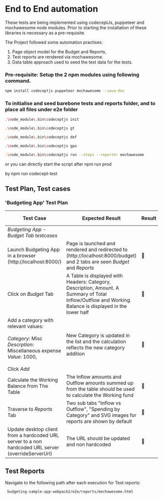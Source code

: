 # End to End automation 

These tests are being implemented using codeceptJs, puppeteer and mochawesome node modules.
Prior to starting the installation of these libraries is necessary as a pre-requisite. 

The Project followed some automation practises:

1. Page object model for the Budget and Reports, 
2. Test reports are rendered via mochawesome.
3. Data table approach used to seed the test data for the tests.

### Pre-requisite: Setup the 2 npm modules using following command.

```bash
npm install codeceptjs puppeteer mochawesome --save-dev
```

### To initialise and seed barebone tests and reports folder, and to place all files under e2e folder

```bash
.\node_module\.bin\codeceptjs init

.\node_module\.bin\codeceptjs gt

.\node_module\.bin\codeceptjs def

.\node_module\.bin\codeceptjs gpo

.\node_module\.bin\codeceptjs run --steps --reporter mochawesome
```

or you can directly start the script after npm run prod

by npm run codecept-test

## Test Plan, Test cases

### 'Budgeting App' Test Plan

Test Case | Expected Result | Result | Related Comment | Automated 
------------- | -------------- | ----- | ----- | ------
|*Budgeting App - Budget Tab testcases*| 
Launch Budgeting App in a browser (http://localhost:8000/) | Page is launched and rendered and redirected to (http://localhost:8000/budget) and 2 tabs are seen _Budget_ and _Reports_ | :construction:  | |
Click on *Budget* Tab  | A Table is displayed with Headers: Category, Description, Amount. A Summary of Total Inflow/Outflow and Working Balance is displayed in the lower half | :construction:  | |
Add a category with relevant values: <br/><br/> _Category_: Misc<br/> _Descrption_: Miscellaneous expense<br/>_Value_: 1000, <br/><br/>Click _Add_ | New Category is updated in the list and the calculation reflects the new category addition | :construction:  | |
Calculate the Working Balance from The Table | The Inflow amounts and Outflow amounts summed up from the table should be used to calculate the Working fund | :construction:  | |
Traverse to *Reports* Tab | Two sub tabs "Inflow vs Outflow", "Spending by Category" and SVG images for reports are shown by default| :construction:  | |
Update desktop client from a hardcoded URL server to a non hardcoded URL server (overrideServerUrl) | The URL should be updated and non hardcoded | :construction:  | |


## Test Reports
Navigate to the following path after each execution for Test reports: 
  ```bash
   budgeting-sample-app-webpack2/e2e/reports/mochawesome.html
  ```
